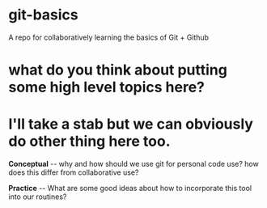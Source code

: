 # git-basics
A repo for collaboratively learning the basics of Git + Github

# what do you think about putting some high level topics here?
# I'll take a stab but we can obviously do other thing here too.

**Conceptual** -- why and how should we use git for personal code use?
		how does this differ from collaborative use?

**Practice** -- What are some good ideas about how to incorporate this tool into our routines?

